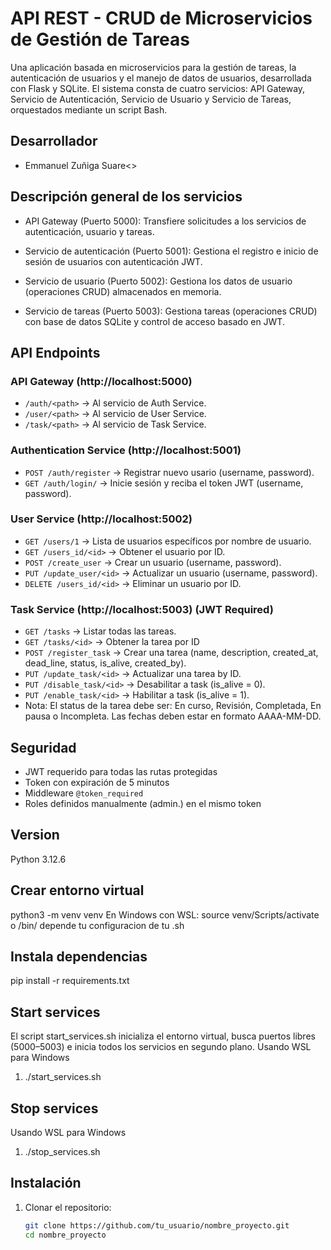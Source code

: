 # API REST - CRUD de Microservicios de Gestión de Tareas

Una aplicación basada en microservicios para la gestión de tareas, la autenticación de usuarios y el manejo de datos de usuarios, desarrollada con Flask y SQLite. El sistema consta de cuatro servicios: API Gateway, Servicio de Autenticación, Servicio de Usuario y Servicio de Tareas, orquestados mediante un script Bash.

## Desarrollador
- Emmanuel Zuñiga Suare<>

## Descripción general de los servicios

- API Gateway (Puerto 5000): Transfiere solicitudes a los servicios de autenticación, usuario y tareas.

- Servicio de autenticación (Puerto 5001): Gestiona el registro e inicio de sesión de usuarios con autenticación JWT.

- Servicio de usuario (Puerto 5002): Gestiona los datos de usuario (operaciones CRUD) almacenados en memoria.

- Servicio de tareas (Puerto 5003): Gestiona tareas (operaciones CRUD) con base de datos SQLite y control de acceso basado en JWT.

## API Endpoints

### API Gateway (http://localhost:5000)
- `/auth/<path>` → Al servicio de Auth Service.
- `/user/<path>` → Al servicio de User Service.
- `/task/<path>` → Al servicio de Task Service.

### Authentication Service (http://localhost:5001)
- `POST /auth/register` → Registrar nuevo usario (username, password).
- `GET /auth/login/` → Inicie sesión y reciba el token JWT (username, password).

### User Service (http://localhost:5002)
- `GET /users/1` → Lista de usuarios específicos por nombre de usuario.
- `GET /users_id/<id>` → Obtener el usuario por ID.
- `POST /create_user` → Crear un usuario (username, password).
- `PUT /update_user/<id>` → Actualizar un usuario (username, password).
- `DELETE /users_id/<id>` →  Eliminar un usuario por ID.

### Task Service (http://localhost:5003) (JWT Required)
- `GET /tasks` → Listar todas las tareas.
- `GET /tasks/<id>` → Obtener la tarea por ID
- `POST /register_task` → Crear una tarea (name, description, created_at, dead_line, status, is_alive, created_by).
- `PUT /update_task/<id>` → Actualizar una tarea by ID.
- `PUT /disable_task/<id>` →  Desabilitar a task (is_alive = 0).
- `PUT /enable_task/<id>` →   Habilitar a task (is_alive = 1).
- Nota: El status de la tarea debe ser: En curso, Revisión, Completada, En pausa o Incompleta. Las fechas deben estar en formato AAAA-MM-DD.


## Seguridad
- JWT requerido para todas las rutas protegidas
- Token con expiración de 5 minutos
- Middleware `@token_required` 
- Roles definidos manualmente (admin.) en el mismo token

## Version
Python 3.12.6

## Crear entorno virtual
python3 -m venv venv
En Windows con WSL: source venv/Scripts/activate  o /bin/ depende tu configuracion de tu .sh           

## Instala dependencias
pip install -r requirements.txt

## Start services
El script start_services.sh inicializa el entorno virtual, busca puertos libres (5000–5003) e inicia todos los servicios en segundo plano.
Usando WSL para Windows
1. ./start_services.sh

## Stop services
Usando WSL para Windows
1. ./stop_services.sh


## Instalación
1. Clonar el repositorio:
   ```bash
   git clone https://github.com/tu_usuario/nombre_proyecto.git
   cd nombre_proyecto
